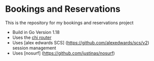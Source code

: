 # Bookings and Reservations

This is the repository for my bookings and reservations project

- Build in Go Version 1.18
- Uses the [chi router](https://github.com/go-chi/chi)
- Uses [alex edwards SCS] (https://github.com/alexedwards/scs/v2) session management
- Uses [nosurf] (https://github.com/justinas/nosurf)